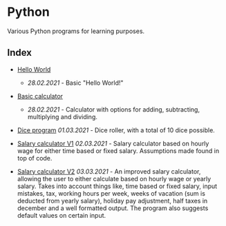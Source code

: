 # Python

Various Python programs for learning purposes.  

## Index
- [Hello World](https://github.com/davidusken/Python/blob/main/hello_world.py)  
    - *28.02.2021* - Basic "Hello World!"  
  
- [Basic calculator](https://github.com/davidusken/Python/blob/main/calculator_v1.py)
    - *28.02.2021* - Calculator with options for adding, subtracting, multiplying and dividing. 
  
- [Dice program](https://github.com/davidusken/Python/blob/main/dice.py) *01.03.2021* - Dice roller, with a total of 10 dice possible.  
  
- [Salary calculator V1](https://github.com/davidusken/Python/blob/main/salary_calc.py) *02.03.2021* - Salary calculator based on hourly wage for either time based or fixed salary. Assumptions made found in top of code.  
  
- [Salary calculator V2](https://github.com/davidusken/Python/blob/main/salary_calc_v2.py) *03.03.2021* - An improved salary calculator, allowing the user to either calculate based on hourly wage or yearly salary. Takes into account things like, time based or fixed salary, input mistakes, tax, working hours per week, weeks of vacation (sum is deducted from yearly salary), holiday pay adjustment, half taxes in december and a well formatted output. The program also suggests default values on certain input.  
